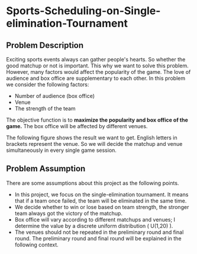 # Sports-Scheduling-on-Single-elimination-Tournament

## **Problem Description**

Exciting sports events always can gather people's hearts. So whether the good matchup or not is important. This why we want to solve this problem. However, many factors would affect the popularity of the game. The love of audience and box office are supplementary to each other. In this problem we consider the following factors:
- Number of audience (box office)
- Venue
- The strength of the team

The objective function is to **maximize the popularity and box office of the game.** The box office will be affected by different venues.

The following figure shows the result we want to get. English letters in brackets represent the venue. So we will decide the matchup and venue simultaneously in every single game session.

## **Problem Assumption**

There are some assumptions about this project as the following points.
- In this project, we focus on the single-elimination tournament. It means that if a team once failed, the team will be eliminated in the same time.
- We decide whether to win or lose based on team strength, the stronger team always got the victory of the matchup.
- Box office will vary according to different matchups and venues; I determine the value by a discrete uniform distribution ( U(1,20) ).
- The venues should not be repeated in the preliminary round and final round. The preliminary round and final round will be explained in the following context.

